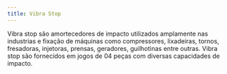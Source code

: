 ```yaml
---
title: Vibra Stop
---
```


Vibra stop são amortecedores de impacto utilizados amplamente nas industrias e fixação de máquinas como compressores, lixadeiras, tornos, fresadoras, injetoras, prensas, geradores, guilhotinas entre outras. Vibra stop são fornecidos em jogos de 04 peças com diversas capacidades de impacto.

